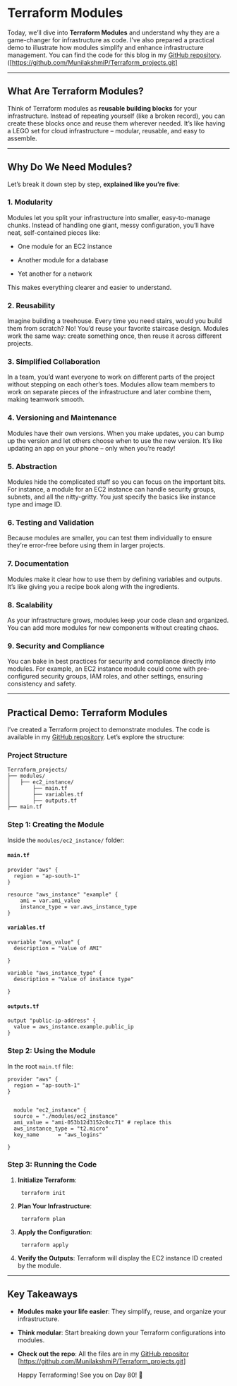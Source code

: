 # Terraform Modules
Today, we’ll dive into  **Terraform Modules**  and understand why they are a game-changer for infrastructure as code. I’ve also prepared a practical demo to illustrate how modules simplify and enhance infrastructure management. You can find the code for this blog in my  [GitHub repository](https://github.com/MunilakshmiP/Terraform_projects.git).([https://github.com/MunilakshmiP/Terraform_projects.git]

----------

## [](https://100daysdevops.hashnode.dev/day-79-of-100-days-terraform-modules?source=more_articles_bottom_blogs#heading-what-are-terraform-modules "Permalink")What Are Terraform Modules?

Think of Terraform modules as  **reusable building blocks**  for your infrastructure. Instead of repeating yourself (like a broken record), you can create these blocks once and reuse them wherever needed. It’s like having a LEGO set for cloud infrastructure – modular, reusable, and easy to assemble.

----------

## [](https://100daysdevops.hashnode.dev/day-79-of-100-days-terraform-modules?source=more_articles_bottom_blogs#heading-why-do-we-need-modules "Permalink")Why Do We Need Modules?

Let’s break it down step by step,  **explained like you’re five**:

### [](https://100daysdevops.hashnode.dev/day-79-of-100-days-terraform-modules?source=more_articles_bottom_blogs#heading-1-modularity "Permalink")1.  **Modularity**

Modules let you split your infrastructure into smaller, easy-to-manage chunks. Instead of handling one giant, messy configuration, you’ll have neat, self-contained pieces like:

-   One module for an EC2 instance
    
-   Another module for a database
    
-   Yet another for a network
    

This makes everything clearer and easier to understand.

### [](https://100daysdevops.hashnode.dev/day-79-of-100-days-terraform-modules?source=more_articles_bottom_blogs#heading-2-reusability "Permalink")2.  **Reusability**

Imagine building a treehouse. Every time you need stairs, would you build them from scratch? No! You’d reuse your favorite staircase design. Modules work the same way: create something once, then reuse it across different projects.

### [](https://100daysdevops.hashnode.dev/day-79-of-100-days-terraform-modules?source=more_articles_bottom_blogs#heading-3-simplified-collaboration "Permalink")3.  **Simplified Collaboration**

In a team, you’d want everyone to work on different parts of the project without stepping on each other’s toes. Modules allow team members to work on separate pieces of the infrastructure and later combine them, making teamwork smooth.

### [](https://100daysdevops.hashnode.dev/day-79-of-100-days-terraform-modules?source=more_articles_bottom_blogs#heading-4-versioning-and-maintenance "Permalink")4.  **Versioning and Maintenance**

Modules have their own versions. When you make updates, you can bump up the version and let others choose when to use the new version. It’s like updating an app on your phone – only when you’re ready!

### [](https://100daysdevops.hashnode.dev/day-79-of-100-days-terraform-modules?source=more_articles_bottom_blogs#heading-5-abstraction "Permalink")5.  **Abstraction**

Modules hide the complicated stuff so you can focus on the important bits. For instance, a module for an EC2 instance can handle security groups, subnets, and all the nitty-gritty. You just specify the basics like instance type and image ID.

### [](https://100daysdevops.hashnode.dev/day-79-of-100-days-terraform-modules?source=more_articles_bottom_blogs#heading-6-testing-and-validation "Permalink")6.  **Testing and Validation**

Because modules are smaller, you can test them individually to ensure they’re error-free before using them in larger projects.

### [](https://100daysdevops.hashnode.dev/day-79-of-100-days-terraform-modules?source=more_articles_bottom_blogs#heading-7-documentation "Permalink")7.  **Documentation**

Modules make it clear how to use them by defining variables and outputs. It’s like giving you a recipe book along with the ingredients.

### [](https://100daysdevops.hashnode.dev/day-79-of-100-days-terraform-modules?source=more_articles_bottom_blogs#heading-8-scalability "Permalink")8.  **Scalability**

As your infrastructure grows, modules keep your code clean and organized. You can add more modules for new components without creating chaos.

### [](https://100daysdevops.hashnode.dev/day-79-of-100-days-terraform-modules?source=more_articles_bottom_blogs#heading-9-security-and-compliance "Permalink")9.  **Security and Compliance**

You can bake in best practices for security and compliance directly into modules. For example, an EC2 instance module could come with pre-configured security groups, IAM roles, and other settings, ensuring consistency and safety.

----------

## [](https://100daysdevops.hashnode.dev/day-79-of-100-days-terraform-modules?source=more_articles_bottom_blogs#heading-practical-demo-terraform-modules "Permalink")Practical Demo: Terraform Modules

I’ve created a Terraform project to demonstrate modules. The code is available in my  [GitHub repository](https://github.com/MunilakshmiP/Terraform_projects.git). Let’s explore the structure:

### [](https://100daysdevops.hashnode.dev/day-79-of-100-days-terraform-modules?source=more_articles_bottom_blogs#heading-project-structure "Permalink")Project Structure

```
Terraform_projects/
├── modules/
│   ├── ec2_instance/
│       ├── main.tf
│       ├── variables.tf
│       ├── outputs.tf
├── main.tf

```

### [](https://100daysdevops.hashnode.dev/day-79-of-100-days-terraform-modules?source=more_articles_bottom_blogs#heading-step-1-creating-the-module "Permalink")Step 1: Creating the Module

Inside the  `modules/ec2_instance/`  folder:

#### [](https://100daysdevops.hashnode.dev/day-79-of-100-days-terraform-modules?source=more_articles_bottom_blogs#heading-maintf "Permalink")`main.tf`


```
provider "aws" {
  region = "ap-south-1"
}

resource "aws_instance" "example" {
    ami = var.ami_value
    instance_type = var.aws_instance_type
}

```

#### [](https://100daysdevops.hashnode.dev/day-79-of-100-days-terraform-modules?source=more_articles_bottom_blogs#heading-variablestf "Permalink")`variables.tf`


```
vvariable "aws_value" {
  description = "Value of AMI"

}

variable "aws_instance_type" {
  description = "Value of instance type"

}

```

#### [](https://100daysdevops.hashnode.dev/day-79-of-100-days-terraform-modules?source=more_articles_bottom_blogs#heading-outputstf "Permalink")`outputs.tf`

```
output "public-ip-address" {
  value = aws_instance.example.public_ip
}

```

### [](https://100daysdevops.hashnode.dev/day-79-of-100-days-terraform-modules?source=more_articles_bottom_blogs#heading-step-2-using-the-module "Permalink")Step 2: Using the Module

In the root  `main.tf`  file:


```
provider "aws" {
  region = "ap-south-1"
}


  module "ec2_instance" {
  source = "./modules/ec2_instance"
  ami_value = "ami-053b12d3152c0cc71" # replace this
  aws_instance_type = "t2.micro"
  key_name      = "aws_logins"

}

```

### [](https://100daysdevops.hashnode.dev/day-79-of-100-days-terraform-modules?source=more_articles_bottom_blogs#heading-step-3-running-the-code "Permalink")Step 3: Running the Code

1.  **Initialize Terraform**:

    ```
     terraform init
    
    ```
    
2.  **Plan Your Infrastructure**:
    

    
    ```
     terraform plan
    
    ```
    
3.  **Apply the Configuration**:
  
    
    ```
     terraform apply
    
    ```
    
4.  **Verify the Outputs**: Terraform will display the EC2 instance ID created by the module.
    

----------

## [](https://100daysdevops.hashnode.dev/day-79-of-100-days-terraform-modules?source=more_articles_bottom_blogs#heading-key-takeaways "Permalink")Key Takeaways

-   **Modules make your life easier**: They simplify, reuse, and organize your infrastructure.
    
-   **Think modular**: Start breaking down your Terraform configurations into modules.
    
-   **Check out the repo**: All the files are in my  [GitHub repositor](https://github.com/MunilakshmiP/Terraform_projects.git)  [https://github.com/MunilakshmiP/Terraform_projects.git]
    
    Happy Terraforming! See you on Day 80! 🌟
